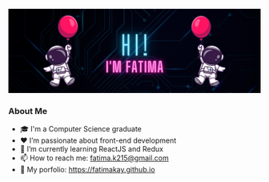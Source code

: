 <p align="center">
  <img src="header.png" width=700/> 
</p>


### About Me
- :mortar_board:	I'm a Computer Science graduate
- :heart:	 I’m passionate about front-end development
- 🌱 I’m currently learning ReactJS and Redux
- 📫 How to reach me: fatima.k215@gmail.com
- 🚀 My porfolio: https://fatimakay.github.io 

<!---
fatimakay/fatimakay is a ✨ special ✨ repository because its `README.md` (this file) appears on your GitHub profile.
You can click the Preview link to take a look at your changes.
--->
